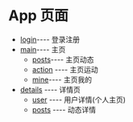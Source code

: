 # App 页面

- [login](login)---- 登录注册
- [main](main)---- 主页
    - [posts](main/posts)---- 主页动态
    - [action](main/action) ---- 主页运动
    - [mine](main/mine)---- 主页我的
- [details](details) ---- 详情页
    - [user](details/user) ---- 用户详情(个人主页)
    - [posts](details/posts) ---- 动态详情